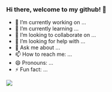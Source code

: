 ### Hi there, welcome to my github! 👋


- 🔭 I’m currently working on ...
- 🌱 I’m currently learning ...
- 👯 I’m looking to collaborate on ...
- 🤔 I’m looking for help with ...
- 💬 Ask me about ...
- 📫 How to reach me: ...
- 😄 Pronouns: ...
- ⚡ Fun fact: ...
<picture>
<source
  srcset="https://github-readme-stats.vercel.app/api?username=joaomiguelg&show_icons=true&theme=radical&theme=transparent"
  media="(prefers-color-scheme: dark)"
/>
<source
  srcset="https://github-readme-stats.vercel.app/api?username=joaomiguelg&show_icons=true"
  media="(prefers-color-scheme: light), (prefers-color-scheme: no-preference)"
/>
<img src="https://github-readme-stats.vercel.app/api?username=joaomiguelg&show_icons=true" />
</picture>
